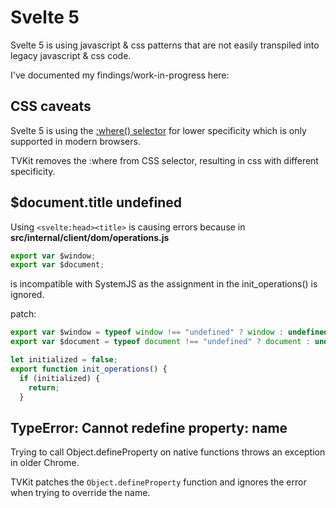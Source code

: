 # Svelte 5

Svelte 5 is using javascript & css patterns that are not easily transpiled into legacy javascript & css code.

I've documented my findings/work-in-progress here:

## CSS caveats

Svelte 5 is using the [:where() selector](https://caniuse.com/mdn-css_selectors_where) for lower specificity which is only supported in modern browsers.

TVKit removes the :where from CSS selector, resulting in css with different specificity.

## $document.title undefined

Using `<svelte:head><title>` is causing errors because in **src/internal/client/dom/operations.js**

```ts
export var $window;
export var $document;
```

is incompatible with SystemJS as the assignment in the init_operations() is ignored.

patch:

```ts
export var $window = typeof window !== "undefined" ? window : undefined;
export var $document = typeof document !== "undefined" ? document : undefined;

let initialized = false;
export function init_operations() {
  if (initialized) {
    return;
  }
```

## TypeError: Cannot redefine property: name

Trying to call Object.defineProperty on native functions throws an exception in older Chrome.

TVKit patches the `Object.defineProperty` function and ignores the error when trying to override the name.
